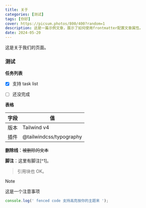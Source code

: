 ```yaml
---
title: 关于
categories: [测试]
tags: [你好]
cover: https://picsum.photos/800/400?random=1
description: 这是一篇示例文章，展示了如何使用frontmatter配置文章属性。
date: 2024-05-20
---
```


这是关于我们的页面。

<h3 class="text-gray-900 dark:text-white">测试</h3>

**任务列表**

- [x] 支持 task list
- [ ] 还没完成



**表格**

| 字段 | 值 |
| --- | --- |
| 版本 | Tailwind v4 |
| 插件 | @tailwindcss/typography |

**删除线**：~~被删除的文本~~

**脚注**：这里有脚注[^1]。

> 引用块也 OK。


>[!note]
> 这是一个注意事项

```js
console.log(' fenced code 支持高亮按你的主题来 ');
```

